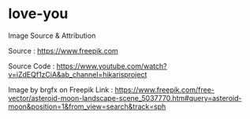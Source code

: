 # love-you
 
Image Source & Attribution

Source : https://www.freepik.com

Source Code : https://www.youtube.com/watch?v=iZdEQf1zCiA&ab_channel=hikarisproject

Image by brgfx on Freepik
Link : https://www.freepik.com/free-vector/asteroid-moon-landscape-scene_5037770.htm#query=asteroid-moon&position=1&from_view=search&track=sph